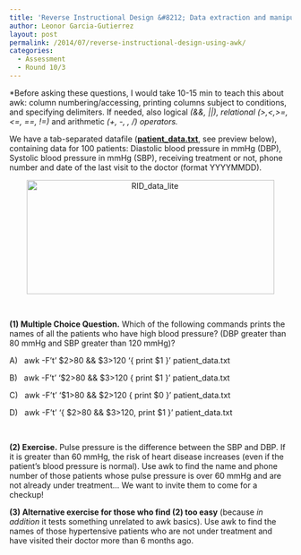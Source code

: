 ```yaml
---
title: 'Reverse Instructional Design &#8212; Data extraction and manipulation with awk'
author: Leonor Garcia-Gutierrez
layout: post
permalink: /2014/07/reverse-instructional-design-using-awk/
categories:
  - Assessment
  - Round 10/3
---
```

*Before asking these questions, I would take 10-15 min to teach this about awk: column numbering/accessing, printing columns subject to conditions, and specifying delimiters. If needed, also logical *(&&, ||), *relational* (>,<,>=,<=, ==, !=)* and arithmetic *(+, -, *, /)* operators.*

We have a tab-separated datafile (**<a href="http://teaching.software-carpentry.org/wp-content/uploads/2014/07/patient_data.txt" target="_blank">patient_data.txt</a>**, see preview below), containing data for 100 patients: Diastolic blood pressure in mmHg (DBP), Systolic blood pressure in mmHg (SBP), receiving treatment or not, phone number and date of the last visit to the doctor (format YYYYMMDD).

<p style="text-align: center;">
  <a href="http://teaching.software-carpentry.org/wp-content/uploads/2014/07/patient_data.txt"><img class="aligncenter size-full wp-image-8172" alt="RID_data_lite" src="http://teaching.software-carpentry.org/wp-content/uploads/2014/07/RID_data_lite.png" width="442" height="204" /></a><strong></strong>
</p>

&nbsp;

**(1) Multiple Choice Question.** Which of the following commands prints the names of all the patients who have high blood pressure? (DBP greater than 80 mmHg and SBP greater than 120 mmHg)?

<p style="text-align: left;">
  A)   awk -F&#8217;t&#8217; $2>80 && $3>120 &#8216;{ print $1 }&#8217; patient_data.txt
</p>

<p style="text-align: left;">
  B)   awk -F&#8217;t&#8217; &#8216;$2>80 && $3>120 { print $1 }&#8217; patient_data.txt
</p>

<p style="text-align: left;">
  C)   awk -F&#8217;t&#8217; &#8216;$1>80 && $2>120 { print $0 }&#8217; patient_data.txt
</p>

<p style="text-align: left;">
  D)   awk -F&#8217;t&#8217; &#8216;{ $2>80 && $3>120, print $1 }&#8217; patient_data.txt
</p>

&nbsp;

**(2) Exercise.** Pulse pressure is the difference between the SBP and DBP. If it is greater than 60 mmHg, the risk of heart disease increases (even if the patient&#8217;s blood pressure is normal). Use awk to find the name and phone number of those patients whose pulse pressure is over 60 mmHg and are not already under treatment… We want to invite them to come for a checkup!

**(3) Alternative exercise for those who find (2) too easy** (because *in addition* it tests something unrelated to awk basics). Use awk to find the names of those hypertensive patients who are not under treatment and have visited their doctor more than 6 months ago.